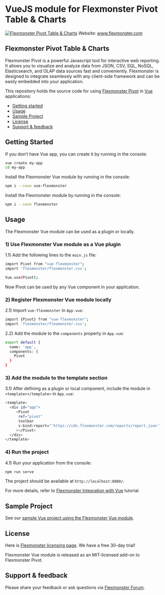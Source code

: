 # VueJS module for Flexmonster Pivot Table & Charts 
[![Flexmonster Pivot Table & Charts](https://www.flexmonster.com/fm_uploads/2020/06/GitHub_fm.png)](https://flexmonster.com)
Website: www.flexmonster.com

## Flexmonster Pivot Table & Charts

Flexmonster Pivot is a powerful Javascript tool for interactive web reporting. It allows you to visualize and analyze data from JSON, CSV, SQL, NoSQL, Elasticsearch, and OLAP data sources fast and conveniently. Flexmonster is designed to integrate seamlessly with any client-side framework and can be easily embedded into your application.

This repository holds the source code for using [Flexmonster Pivot](https://www.flexmonster.com/) in [Vue](https://vuejs.org/) applications: 

* [Getting started](#getting-started)
* [Usage](#usage)
* [Sample Project](#sample-project)
* [License](#license)
* [Support & feedback](#support-feedback)


## <a name="getting-started"></a>Getting Started ##

If you don’t have Vue app, you can create it by running in the console:

```bash
vue create my-app
cd my-app
```

Install the Flexmonster Vue module by running in the console:

```bash
npm i --save vue-flexmonster
```

Install the Flexmonster module by running in the console:

```bash
npm i --save flexmonster
```

## <a name="usage"></a>Usage ##

The Flexmonster Vue module can be used as a plugin or locally.

### 1) Use Flexmonster Vue module as a Vue plugin

1.1) Add the following lines to the `main.js` file:

```bash
import Pivot from "vue-flexmonster";
import 'flexmonster/flexmonster.css';

Vue.use(Pivot);
```

Now Pivot can be used by any Vue component in your application.

### 2) Register Flexmonster Vue module locally

2.1) Import `vue-flexmonster` in `App.vue`:

```bash
import {Pivot} from "vue-flexmonster";
import 'flexmonster/flexmonster.css';
```

2.2) Add the module to the `components` property in `App.vue`:

```bash
export default {
  name: 'app',
  components: {
    Pivot
  }
}
```

### 3) Add the module to the template section
3.1) After defining as a plugin or local component, include the module in `<template></template>` in `App.vue`:

```bash
<template>
  <div id="app">
     <Pivot
      ref="pivot"
      toolbar
      v-bind:report="'https://cdn.flexmonster.com/reports/report.json'"
     ></Pivot>
  </div>
</template>
```

### 4) Run the project
4.1) Run your application from the console:

```bash
npm run serve
```

The project should be available at `http://localhost:8080/`.

For more details, refer to [Flexmonster Integration with Vue](https://www.flexmonster.com/doc/integration-with-vue/) tutorial.

## <a name="sample-project"></a>Sample Project ##

See our [sample Vue project using the Flexmonster Vue module](https://github.com/flexmonster/pivot-vue).

## <a name="license"></a>License ##

Here is [Flexmonster licensing page](https://www.flexmonster.com/pivot-table-editions-and-pricing/). We have a free 30-day trial! 

Flexmonster Vue module is released as an MIT-licensed add-on to Flexmonster Pivot.

## <a name="support-feedback"></a>Support & feedback ##

Please share your feedback or ask questions via [Flexmonster Forum](https://www.flexmonster.com/forum/).
